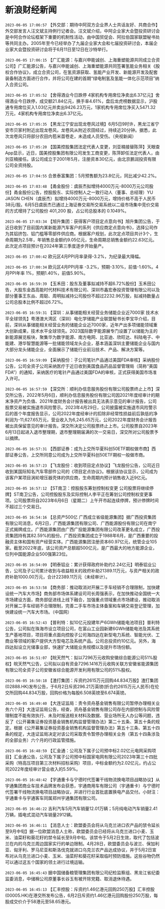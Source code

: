 # 新浪财经新闻
`2023-06-05 17:06:57` 【外交部：期待中阿双方企业界人士共话友好、共商合作】外交部发言人汪文斌主持例行记者会。汪文斌介绍，中阿企业家大会暨投资研讨会是中阿合作论坛框架下重要的机制性活动，由中国贸促会、阿拉伯国家联盟秘书处等共同主办。2005年至今已经举办了九届企业家大会和七届投资研讨会，本届企业家大会暨投资研讨会将于6月11日至12日在沙特举行。

`2023-06-05 17:06:15`   【广汇能源：与嘉兴申能诚创、上海重塑能源共同成立合资公司】广汇能源公告，与嘉兴申能诚创、上海重塑能源共同签署氢能业务相关《股权合作协议》，成立合资公司，在氢资源获取、氢能产业开发、新能源开发及配套装备制造方面进行合作，并将公司在建的首期“绿电制氢及氢能一体化示范项目”纳入合资公司。

`2023-06-05 17:05:52` 【舍得酒业今日跌停 4家机构专用席位净卖出6.37亿元】舍得酒业今日跌停，成交额21.84亿元，换手率4.61%，盘后龙虎榜数据显示，沪股通专用席位买入1.03亿元并卖出9426.23万元，1家机构专用席位净买入5471.32万元，4家机构专用席位净卖出6.37亿元。

`2023-06-05 17:05:35` 【黑龙江宁安出现龙卷风过境】6月5日9时许，黑龙江省宁安市贝家村附近出现龙卷风，龙卷风从附近农田经过，持续近20分钟。据悉，此次龙卷风只将部分农田内苞米苗卷走，未造成人员受伤。（央视新闻）

`2023-06-05 17:05:20` 【国美控股集团法定代表人变更，刘亚楠接替陈萍】天眼查App显示，近日，国美控股集团有限公司发生工商变更，陈萍卸任法定代表人，由刘亚楠接任。该公司成立于2001年5月，注册资本30亿元，由北京鹏润投资有限公司全资持股。

`2023-06-05 17:04:55` 合景泰富集团：5月预售额为23.8亿元，同比减少42.2%。

`2023-06-05 17:03:48`   【甬金股份：虞辰杰拟增持4000万元-8000万元公司股份】甬金股份公告，控股股东、实际控制人之一致行动人（董事、总经理）YU JASON CHEN（虞辰杰）拟增持4000万元-8000万元，增持价格不高于人民币38元/股。6月5日虞辰杰已通过上海证券交易所交易系统以二级市场集中竞价交易的方式增持了公司股份 401,200 股，占公司总股本的 0.1049%。

`2023-06-05 17:03:34`   【旭升集团：获得客户项目定点意向书】旭升集团公告，于近日收到了目前国内某新能源汽车客户的系列《供应商定点意向书》，选择公司作为其铝挤包、铝门槛等零部件供应商。根据客户规划，此次定点项目共计3个，生命周期为2.5年，年销售总金额约9.05亿元，生命周期总销售金额约22.63亿元。此次定点项目预计在2024年第三季度逐步开始量产。

`2023-06-05 17:00:42` 欧元区4月PPI月率录得-3.2%，为纪录最大降幅。

`2023-06-05 17:00:34` 欧元区4月PPI月率 -3.2%，预期-3.10%，前值-1.60%。4月PPI年率 1%，预期1.40%，前值5.90%。

`2023-06-05 16:59:39` 【玉禾田：股东及董事拟减持不超6.72%股份】玉禾田公告，大股东金昌高能时代材料技术有限公司、深圳市鑫宏泰投资管理有限公司以及部分董事王东焱、周聪、周明拟减持公司股份不超过2232.96万股，拟减持数量占公司总股本比例不超过6.72%。

`2023-06-05 16:59:31` 【深圳：从事储能相关经营业务储能企业近7000家 技术水平全球领先】粤港澳大湾区（深圳）电化学储能产业联盟秘书长李宝华介绍，目前，深圳从事储能相关经营业务的储能企业近7000家，近年产出多项储能领域重大创新成果，技术水平全球领先。2023国际数字能源展专门设置了以储能为主的新能源展览板块，聚集华为数字能源、南方电网、比亚迪、欣旺达、科陆电子、中能建、港华智慧能源等一批储能领域龙头企业，基本涵盖深圳主要储能企业与国内大部分龙头储能企业，全面展示了储能行业前沿技术、产品、解决方案等。

`2023-06-05 16:59:09` 【采纳股份：子公司笔针产品通过美国FDA审核】采纳股份公告，公司全资子公司采纳医疗于近日收到美国食品药品监督管理局（简称“美国FDA”）的通知，采纳医疗的笔针产品通过美国FDA的审核，正式获得美国市场准入许可。

`2023-06-05 16:57:59` 【深交所：顺利办信息服务股份有限公司股票终止上市】深交所公告，2022年5月6日，顺利办信息服务股份有限公司因2021年度经审计的期末净资产为负值、2021年度财务会计报告被出具无法表示意见的审计报告，公司股票交易被实施退市风险警示。2023年4月29日，公司披露被实施退市风险警示后的首个年度报告显示，公司2022年度经审计的扣除非经常性损益前后孰低的净利润为-11,627.65万元，营业收入为6,245.65万元，公司2022年度财务会计报告被出具保留意见的审计报告。深交所决定公司股票终止上市。公司股票自2023年6月13日起进入退市整理期，退市整理期届满的次一交易日，深交所对公司股票予以摘牌。

`2023-06-05 16:57:31` 【西部证券：成为上交所华夏科创50ETF期权做市商】西部证券公告，上交所同意公司成为上交所华夏科创50ETF期权一般做市商。

`2023-06-05 16:57:23` 【飞龙股份：收到项目定点协议】飞龙股份公告，公司近日收到某国际知名汽车零部件公司的《项目定点协议》。根据该协议显示，公司成为该客户某项目涡轮增压器壳体的供应商，生命周期内预计销售收入近9亿元。

`2023-06-05 16:57:12` 【ST南卫：控股股东筹划控制权变更 公司股票将继续停牌】ST南卫公告，公司控股股东及实际控制人李平正在筹划公司控制权变更事项。公司股票将自2023年6月6日（星期二）上午开市起连续停牌，预计停牌时间不超过三个交易日。

`2023-06-05 16:54:16` 【总资产500亿 广西成立省级能源集团】据广西投资集团有限公司消息，6月2日，广西能源集团有限公司、广西能源股份有限公司在南宁正式揭牌成立。广西能源集团由广西广投能源集团有限公司改革更名成立，广西投资集团持有其82.59%的股份。广西投资集团成立于1988年6月，是广西重要的投融资主体和国有资产经营实体。广西能源集团注册资本60.97亿元，统管企业105家。截至2022年底，该公司资产总额超500亿元，是广西最大的地方能源企业，位列中国能源企业500强第23位。

`2023-06-05 16:54:09` 【明泰铝业：累计获得政府补助约2.24亿元】明泰铝业公告，公司及子公司累计收到与收益相关的政府补助21389.11万元，与资产相关的政府补助1000.00万元，合计22389.11万元（未经审计）。

`2023-06-05 16:53:58` 【商务部：推动取消对开展二手车经销不合理限制，加快建设统一汽车大市场】商务部市场体系建设司司长周强表示，在加快推动全国统一大市场建设方面，商务部促进线上线下融合，加强重点领域重点市场建设，推动取消对开展二手车经销不合理限制，完善二手车市场主体备案和车辆交易登记管理，加快建设统一汽车大市场。（中国网）

`2023-06-05 16:52:43` 【普利特：拟10亿元投建年产6GWh储能电池项目】普利特公告，公司拟在珠海市设立项目公司，在富山工业园新建6GWh储能电池及其系统生产基地项目，项目将重点面向控股子公司海四达在新型电力系统、智能光伏、工商业等领域的客户提供大方型电芯及系统产品。公司总投资约10亿元。另外，海四达拟设立光储事业部，快速扩大储能业务规模以及提升市场份额。

`2023-06-05 16:51:07` 【皖天然气：拟以7296万元收购安徽综合能源公司51%股权】皖天然气公告，公司拟以自有资金7296.1416万元收购关联方安徽省能源集团有限公司全资子公司安徽省综合能源开发利用有限公司的51%股权。

`2023-06-05 16:50:18` 【渣打集团：斥资约2615万元回购44.834万股】渣打集团(02888.HK)发布公告，于6月2日斥资296.21万英镑(折合约2615万元人民币)在伦交所回购44.834万股，回购价格为每股6.508英镑至6.674英镑。

`2023-06-05 16:49:40` 【大连证监局：责令资舟基金销售有限公司暂停办理相关业务六个月】大连证监局公告，经查，资舟基金销售有限公司存在内部控制与风险管理制度不能有效执行、未及时报送相关材料及数据、营业场所无人办公等问题，违反了《公开募集证券投资基金销售机构监督管理办法》第二十五条、第五十条的规定。根据《公开募集证券投资基金销售机构监督管理办法》第五十三条、第五十四条的规定，大连证监局决定对该公司采取责令暂停办理相关业务（第五十四条涉及的全部业务）六个月的行政监管措施。

`2023-06-05 16:48:59` 【汇金通：公司及下属子公司预中标2.02亿元电网采购项目】汇金通公告，公司及下属子公司预中标国家电网有限公司2023年第三十四批采购（特高压项目第三次材料招标采购）项目，中标金额约为2.02亿元，约占公司2022年度经审计营业收入的5.59%。

`2023-06-05 16:48:42` 【宇通重卡与宁德时代签署干线物流换电项目战略协议】从宇通集团商业车技术品牌发布会获悉，宇通商用车有限公司（宇通重卡）与宁德时代签署干线物流换电项目战略协议，并进行行业首批底置换电产品交付。小财注：宇通重卡与宇通客车同属郑州宇通集团有限公司。

`2023-06-05 16:46:22` 吉利汽车5月汽车销量12.01万辆；5月纯电动汽车销量2.41万辆，插电式混动汽车销量2912辆。

`2023-06-05 16:46:11` 【消息人士：欧盟委员会将从乌克兰进口农产品的禁令延长至9月中旬】据一位欧盟消息人士称，欧盟委员会已经将从乌克兰进口小麦、玉米、油菜籽和葵花籽的禁令延长至9月中旬。该禁令于5月2日生效，取代了包括波兰在内的乌克兰周边国家实行的单边限制。4月28日，欧盟委员会与波兰、保加利亚、匈牙利、罗马尼亚和斯洛伐克就进口乌克兰农产品达成协议，并于5月2日宣布对从乌克兰进口小麦、玉米、油菜籽和葵花籽采取临时预防措施。这些谷物仍然可以通过这五个国家的领土进行过境运输。

`2023-06-05 16:45:43` 据中国储备粮管理集团有限公司纪检监察组、黑龙江省纪委监委消息，中储棉公司原董事长谷玉有被开除党籍、取消退休待遇。

`2023-06-05 16:45:13` 【汇丰控股：斥资约1.46亿港元回购250万股】汇丰控股(00005.HK)在港交所发布公告，6月2日斥资约1.46亿港元回购股份250万股，每股成交价介于58港元至58.65港元。


